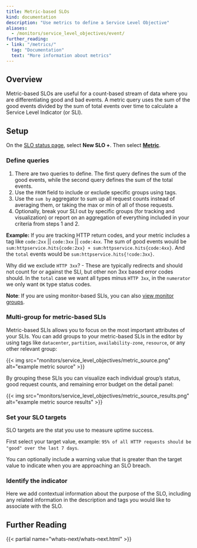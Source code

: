 ```yaml
---
title: Metric-based SLOs
kind: documentation
description: "Use metrics to define a Service Level Objective"
aliases:
  - /monitors/service_level_objectives/event/
further_reading:
- link: "/metrics/"
  tag: "Documentation"
  text: "More information about metrics"
---
```


## Overview

Metric-based SLOs are useful for a count-based stream of data where you are differentiating good and bad events. A metric query uses the sum of the good events divided by the sum of total events over time to calculate a Service Level Indicator (or SLI).

## Setup

On the [SLO status page][1], select **New SLO +**. Then select [**Metric**][2].

### Define queries

1. There are two queries to define. The first query defines the sum of the good events, while the second query defines the sum of the total events.
2. Use the `FROM` field to include or exclude specific groups using tags.
3. Use the `sum by` aggregator to sum up all request counts instead of averaging them, or taking the max or min of all of those requests.
4. Optionally, break your SLI out by specific groups (for tracking and visualization) or report on an aggregation of everything included in your criteria from steps 1 and 2. 

**Example:** If you are tracking HTTP return codes, and your metric includes a tag like `code:2xx` || `code:3xx` || `code:4xx`. The sum of good events would be `sum:httpservice.hits{code:2xx} + sum:httpservice.hits{code:4xx}`. And the `total` events would be `sum:httpservice.hits{!code:3xx}`.

Why did we exclude `HTTP 3xx`? - These are typically redirects and should not count for or against the SLI, but other non 3xx based error codes should. In the `total` case we want all types minus `HTTP 3xx`, in the `numerator` we only want `OK` type status codes.

**Note**: If you are using monitor-based SLIs, you can also [view monitor groups][3].

### Multi-group for metric-based SLIs

Metric-based SLIs allows you to focus on the most important attributes of your SLIs. You can add groups to your metric-based SLIs in the editor by using tags like `datacenter`, `partition`, `availability-zone`, `resource`, or any other relevant group:

{{< img src="monitors/service_level_objectives/metric_source.png" alt="example metric source"  >}}

By grouping these SLIs you can visualize each individual group’s status, good request counts, and remaining error budget on the detail panel:

{{< img src="monitors/service_level_objectives/metric_source_results.png" alt="example metric source results"  >}}

### Set your SLO targets

SLO targets are the stat you use to measure uptime success.

First select your target value, example: `95% of all HTTP requests should be "good" over the last 7 days`.

You can optionally include a warning value that is greater than the target value to indicate when you are approaching an SLO breach.

### Identify the indicator

Here we add contextual information about the purpose of the SLO, including any related information in the description and tags you would like to associate with the SLO.

## Further Reading

{{< partial name="whats-next/whats-next.html" >}}

[1]: https://app.datadoghq.com/slo
[2]: https://app.datadoghq.com/slo/new/metric
[3]: /monitors/service_level_objectives/monitor/
